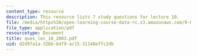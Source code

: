 ```yaml
---
content_type: resource
description: This resource lists 7 study questions for lecture 10.
file: /media/https%3A/open-learning-course-data-rc.s3.amazonaws.com/9-01-neuroscience-and-behavior-fall-2003/d2d97a1a326b64f9ac1531148e7fc2db_ques_lec_10_2003.pdf
file_type: application/pdf
resourcetype: Document
title: ques_lec_10_2003.pdf
uid: d2d97a1a-326b-64f9-ac15-31148e7fc2db
---
```

